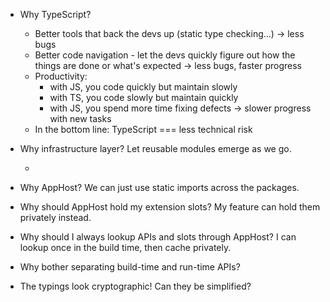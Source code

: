 - Why TypeScript? 

  - Better tools that back the devs up (static type checking...) -> less bugs
  - Better code navigation - let the devs quickly figure out how the things are done or what's expected -> less bugs, faster progress
  - Productivity:
    - with JS, you code quickly but maintain slowly
    - with TS, you code slowly but maintain quickly
    - with JS, you spend more time fixing defects -> slower progress with new tasks
  - In the bottom line: TypeScript === less technical risk

- Why infrastructure layer? Let reusable modules emerge as we go.

  - 


- Why AppHost? We can just use static imports across the packages.



- Why should AppHost hold my extension slots? My feature can hold them privately instead. 



- Why should I always lookup APIs and slots through AppHost? I can lookup once in the build time, then cache privately.



- Why bother separating build-time and run-time APIs?



- The typings look cryptographic! Can they be simplified?




